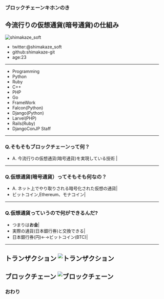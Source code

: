 ### ブロックチェーンキホンのき
今流行りの仮想通貨(暗号通貨)の仕組み
---
![shimakaze_soft](https://pbs.twimg.com/profile_images/909066968413511680/C3yzWTzO_400x400.jpg)
- twitter:@shimakaze_soft
- github:shimakaze-git
- age:23
---
- Programming
 - Python
 - Ruby
 - C++
 - PHP
 - Go
- FrameWork 
 - Falcon(Python)
 - Django(Python)
 - Larvel(PHP)
 - Rails(Ruby)
- DjangoConJP Staff

---
### Q.そもそもブロックチェーンって何？

- A. 今流行りの仮想通貨(暗号通貨)を実現している技術 |
---
### Q.仮想通貨(暗号通貨）ってそもそも何なの？

- A. ネット上でやり取りされる暗号化された仮想の通貨|
- ビットコイン,Ethereum、モナコイン|
---
### Q.仮想通貨っていうので何ができるんだ?
- つまりは**お金**|
- 実際の通貨(日本銀行券)と交換できる|
- 日本銀行券(円)←→ビットコイン(BTC)|
---
トランザクション
![トランザクション](https://my-ether.net/wp-content/uploads/2017/09/transaction4.png)
---
ブロックチェーン
![ブロックチェーン](https://cryptocoin-beginner.com/wp-content/uploads/2018/01/blockchain.png)
---
### おわり
